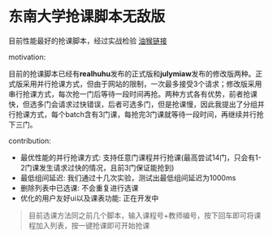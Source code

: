 # 东南大学抢课脚本无敌版
目前性能最好的抢课脚本，经过实战检验
[油猴链接](https://greasyfork.org/zh-CN/scripts/521183-%E4%B8%9C%E5%8D%97%E5%A4%A7%E5%AD%A6%E6%8A%A2%E8%AF%BE%E5%8A%A9%E6%89%8B%E6%97%A0%E6%95%8C%E7%89%88)

motivation: 

目前的抢课脚本已经有**realhuhu**发布的正式版和**julymiaw**发布的修改版两种。正式版采用并行抢课方式，但由于网站的限制，一次最多接受3个请求；修改版采用串行抢课方式，每次抢一门后等待一段时间再抢。两种方式各有优势，前者抢课快，但选多门会请求过快错误，后者可选多门，但是抢课慢，因此我提出了分组并行抢课方式，每个batch含有3门课，每抢完3门课就等待一段时间，再继续并行抢下三门。


contribution:
- 最优性能的并行抢课方式: 支持任意门课程并行抢课(最高尝试14门，只会有1-2门课发生请求过快的情况，且前3门保证能抢到)
- 最低组间延迟: 我们通过十几次实验，测试出最低组间延迟为1000ms
- 删除列表中已选课: 不会重复进行选课
- 优化的用户友好ui以及课表功能: 正在开发中


> 目前选课方法同之前几个脚本，输入课程号+教师编号，按下回车即可将课程加入列表，按一键抢课即可开始抢课
